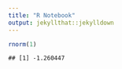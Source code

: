 ```yaml
---
title: "R Notebook"
output: jekyllthat::jekylldown
---
```


``` r
rnorm(1)
```

    ## [1] -1.260447
